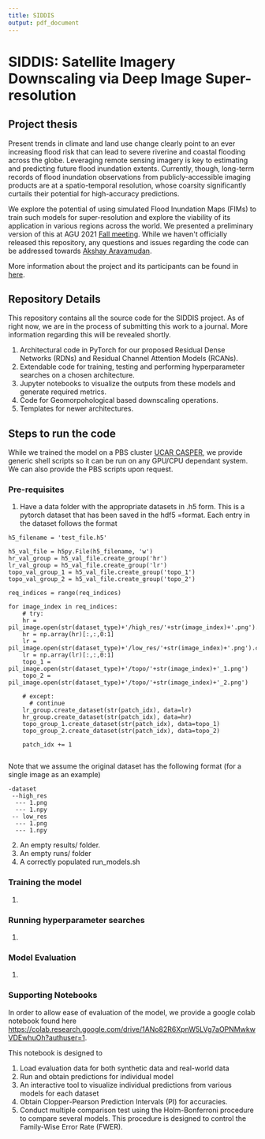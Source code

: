 ```yaml
---
title: SIDDIS 
output: pdf_document
---
```


# SIDDIS: Satellite Imagery Downscaling via Deep Image Super-resolution

## Project thesis

Present trends in climate and land use change clearly point to an ever increasing flood risk that can lead to severe riverine and coastal flooding across the globe. Leveraging remote sensing imagery is key to estimating and predicting future flood inundation extents. Currently, though, long-term records of flood inundation observations from publicly-accessible imaging products are at a spatio-temporal resolution, whose coarsity significantly curtails their potential for high-accuracy predictions.

We explore the potential of using simulated Flood Inundation Maps (FIMs) to train such models for super-resolution and explore the viability of its application in various regions across the world. We presented a preliminary version of this at AGU 2021 [Fall meeting](https://scholar.google.com/citations?view_op=view_citation&hl=en&user=qLU7cGgAAAAJ&citation_for_view=qLU7cGgAAAAJ:UeHWp8X0CEIC). While we haven't officially released this repository, any questions and issues regarding the code can be addressed towards [Akshay Aravamudan](https://aaravamudan2014.github.io/Akshay-Aravamudan/). 


More information about the project and its participants can be found in [here](https://gio-research.ai/project/siddis/).

## Repository Details
This repository contains all the source code for the SIDDIS project. As of right now, we are in the process of submitting this work to a journal. More information regarding this will be revealed shortly.

1. Architectural code in PyTorch for our proposed Residual Dense Networks (RDNs) and Residual Channel Attention Models (RCANs).
2. Extendable code for training, testing and performing hyperparameter searches on a chosen architecture. 
3. Jupyter notebooks to visualize the outputs from these models and generate required metrics. 
4. Code for Geomorpohological based downscaling operations. 
5. Templates for newer architectures. 

## Steps to run the code

While we trained the model on a PBS cluster [UCAR CASPER](https://arc.ucar.edu/knowledge_base/70549550), we provide generic shell scripts so it can be run on any GPU/CPU dependant system. We can also provide the PBS scripts upon request.

### Pre-requisites 
1. Have a data folder with the appropriate datasets in .h5 form. This is a pytorch dataset that has been saved in the hdf5 =format. Each entry in the dataset follows the format
```
h5_filename = 'test_file.h5'

h5_val_file = h5py.File(h5_filename, 'w')
hr_val_group = h5_val_file.create_group('hr')
lr_val_group = h5_val_file.create_group('lr')
topo_val_group_1 = h5_val_file.create_group('topo_1')
topo_val_group_2 = h5_val_file.create_group('topo_2')

req_indices = range(req_indices)

for image_index in req_indices:
    # try:
    hr = pil_image.open(str(dataset_type)+'/high_res/'+str(image_index)+'.png').convert('LA')
    hr = np.array(hr)[:,:,0:1]
    lr = pil_image.open(str(dataset_type)+'/low_res/'+str(image_index)+'.png').convert('LA')
    lr = np.array(lr)[:,:,0:1]
    topo_1 = pil_image.open(str(dataset_type)+'/topo/'+str(image_index)+'_1.png')
    topo_2 = pil_image.open(str(dataset_type)+'/topo/'+str(image_index)+'_2.png')
    
    # except:
      # continue
    lr_group.create_dataset(str(patch_idx), data=lr)
    hr_group.create_dataset(str(patch_idx), data=hr)
    topo_group_1.create_dataset(str(patch_idx), data=topo_1)
    topo_group_2.create_dataset(str(patch_idx), data=topo_2)
    
    patch_idx += 1
  
```

Note that we assume the original dataset has the following format (for a single image as an example)

```
-dataset
 --high_res
  --- 1.png
  --- 1.npy
 -- low_res
  --- 1.png
  --- 1.npy
```
2. An empty results/ folder.
3. An empty runs/ folder
4. A correctly populated run_models.sh


### Training the model
1. 


### Running hyperparameter searches
1. 

### Model Evaluation
1.  


### Supporting Notebooks

In order to allow ease of evaluation of the model, we provide a google colab notebook found here https://colab.research.google.com/drive/1ANo82R6XpnW5LVg7aOPNMwkwVDEwhuOh?authuser=1. 

This notebook is designed to 
1. Load evaluation data for both synthetic data and real-world data
2. Run and obtain predictions for individual model
3. An interactive tool to visualize individual predictions from various models for each dataset
4. Obtain Clopper-Pearson Prediction Intervals (PI) for accuracies.
5. Conduct multiple comparison test using the Holm-Bonferroni procedure to compare several models. This procedure is designed to control the Family-Wise Error Rate (FWER).


